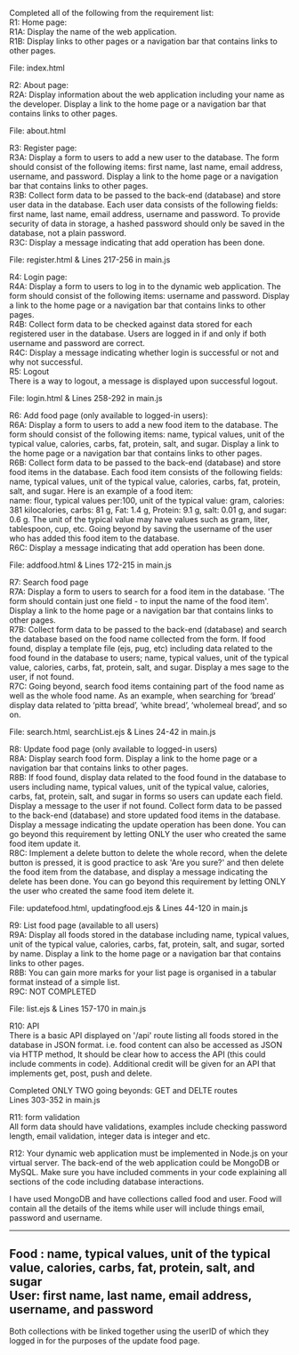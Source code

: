 Completed all of the following from the requirement list:                                                                                                                                                                                                                                                                                                                                                                                                                                                                                                                                                                                                                                                                                              
R1: Home page:                                                                                                                                                                                                                                                                                                                                                                  
R1A: Display the name of the web application.                                                                                                                                                                                                                                                                                                                                   
R1B:  Display links to other pages or a navigation bar that contains links to other pages.                                                                                                                                                                                                                                                                                      
                                                                                                                                                                                                                                                                                                                                                                                
File: index.html                                                                                                                                                                                                                                                                                                                                                                
                                                                                                                                                                                                                                                                                                                                                                                
R2: About page:                                                                                                                                                                                                                                                                                                                                                                 
R2A: Display information about the web application including your name as the developer. Display a link to the home page or a navigation bar that contains links to other pages.                                                                                                                                                                                                
                                                                                                                                                                                                                                                                                                                                                                                
File: about.html                                                                                                                                                                                                                                                                                                                                                                
                                                                                                                                                                                                                                                                                                                                                                                
R3: Register page:                                                                                                                                                                                                                                                                                                                                                              
R3A: Display a form to users to add a new user to the database. The form should consist of the following items: first name, last name, email address, username, and password.  Display a link to the home page or a navigation bar that contains links to other pages.                                                                                                          
R3B:  Collect form data to be passed to the back-end (database) and store user data in the database. Each user data consists of the following fields: first name, last name, email address, username and password. To provide security of data in storage, a hashed password should only be saved in the database, not a plain password.                                        
R3C: Display a message indicating that add operation has been done.                                                                                                                                                                                                                                                                                                             
                                                                                                                                                                                                                                                                                                                                                                                
File: register.html & Lines 217-256 in main.js                                                                                                                                                                                                                                                                                                                                  
                                                                                                                                                                                                                                                                                                                                                                                
R4: Login page:                                                                                                                                                                                                                                                                                                                                                                 
R4A: Display a form to users to log in to the dynamic web application. The form should consist of the following items: username and password.  Display a link to the home page or a navigation bar that contains links to other pages.                                                                                                                                          
R4B: Collect form data to be checked against data stored for each registered user in the database. Users are logged in if and only if both username and password are correct.                                                                                                                                                                                                   
R4C: Display a message indicating whether login is successful or not and why not successful.                                                                                                                                                                                                                                                                                    
R5: Logout                                                                                                                                                                                                                                                                                                                                                                      
There is a way to logout, a message is displayed upon successful logout.                                                                                                                                                                                                                                                                                                        
                                                                                                                                                                                                                                                                                                                                                                                
File: login.html & Lines 258-292 in main.js                                                                                                                                                                                                                                                                                                                                     
                                                                                                                                                                                                                                                                                                                                                                                
R6: Add food page (only available to logged-in users):                                                                                                                                                                                                                                                                                                                          
R6A: Display a form to users to add a new food item to the database. The form should consist of the following items: name, typical values, unit of the typical value, calories, carbs, fat, protein, salt, and sugar.  Display a link to the home page or a navigation bar that contains links to other pages.                                                                  
R6B:  Collect form data to be passed to the back-end (database) and store food items in the database. Each food item consists of the following fields: name, typical values, unit of the typical value, calories, carbs, fat, protein, salt, and sugar. Here is an example of a food item:                                                                                      
name: flour, typical values per:100, unit of the typical value: gram, calories:  381 kilocalories, carbs: 81 g, Fat: 1.4 g, Protein: 9.1 g, salt: 0.01 g, and sugar: 0.6 g. The unit of the typical value may have values such as gram, liter, tablespoon, cup, etc. Going beyond by saving the username of the user who has added this food item to the database.              
R6C: Display a message indicating that add operation has been done.                                                                                                                                                                                                                                                                                                             
                                                                                                                                                                                                                                                                                                                                                                                
File: addfood.html & Lines 172-215 in main.js                                                                                                                                                                                                                                                                                                                                   
                                                                                                                                                                                                                                                                                                                                                                                
R7: Search food page                                                                                                                                                                                                                                                                                                                                                            
R7A: Display a form to users to search for a food item in the database. 'The form should contain just one field - to input the name of the food item'. Display a link to the home page or a navigation bar that contains links to other pages.                                                                                                                                  
R7B:  Collect form data to be passed to the back-end (database) and search the database based on the food name collected from the form. If food found, display a template file (ejs, pug, etc) including data related to the food found in the database to users; name, typical values, unit of the typical value, calories, carbs, fat, protein, salt, and sugar. Display a mes
sage to the user, if not found.                                                                                                                                                                                                                                                                                                                                                 
R7C: Going beyond, search food items containing part of the food name as well as the whole food name. As an example, when searching for ‘bread’ display data related to ‘pitta bread’, ‘white bread’, ‘wholemeal bread’, and so on.                                                                                                                                             
                                                                                                                                                                                                                                                                                                                                                                                
File: search.html, searchList.ejs & Lines 24-42 in main.js                                                                                                                                                                                                                                                                                                                      
                                                                                                                                                                                                                                                                                                                                                                                
R8: Update food page (only available to logged-in users)                                                                                                                                                                                                                                                                                                                        
R8A: Display search food form. Display a link to the home page or a navigation bar that contains links to other pages.                                                                                                                                                                                                                                                          
R8B: If food found, display data related to the food found in the database to users including name, typical values, unit of the typical value, calories, carbs, fat, protein, salt, and sugar in forms so users can update each field. Display a message to the user if not found. Collect form data to be passed to the back-end (database) and store updated food items in the
 database. Display a message indicating the update operation has been done. You can go beyond this requirement by letting ONLY the user who created the same food item update it.                                                                                                                                                                                               
R8C: Implement a delete button to delete the whole record, when the delete button is pressed, it is good practice to ask 'Are you sure?' and then delete the food item from the database, and display a message indicating the delete has been done. You can go beyond this requirement by letting ONLY the user who created the same food item delete it.                      
                                                                                                                                                                                                                                                                                                                                                                                
File: updatefood.html, updatingfood.ejs & Lines 44-120 in main.js                                                                                                                                                                                                                                                                                                               
                                                                                                                                                                                                                                                                                                                                                                                
R9: List food page (available to all users)                                                                                                                                                                                                                                                                                                                                     
R9A: Display all foods stored in the database including name, typical values, unit of the typical value, calories, carbs, fat, protein, salt, and sugar, sorted by name. Display a link to the home page or a navigation bar that contains links to other pages.                                                                                                                
R8B: You can gain more marks for your list page is organised in a tabular format instead of a simple list.                                                                                                                                                                                                                                                                      
R9C: NOT COMPLETED                                                                                                                                                                                                                                                                                                                                                              
                                                                                                                                                                                                                                                                                                                                                                                
File: list.ejs & Lines 157-170 in main.js                                                                                                                                                                                                                                                                                                                                       
                                                                                                                                                                                                                                                                                                                                                                                
R10: API                                                                                                                                                                                                                                                                                                                                                                        
There is a basic API displayed on '/api' route listing all foods stored in the database in JSON format. i.e. food content can also be accessed as JSON via HTTP method, It should be clear how to access the API (this could include comments in code). Additional credit will be given for an API that implements get, post, push and delete.                                  
                                                                                                                                                                                                                                                                                                                                                                                
Completed ONLY TWO going beyonds: GET and DELTE routes                                                                                                                                                                                                                                                                                                                          
Lines 303-352 in main.js                                                                                                                                                                                                                                                                                                                                                        
                                                                                                                                                                                                                                                                                                                                                                                
R11: form validation                                                                                                                                                                                                                                                                                                                                                            
All form data should have validations, examples include checking password length, email validation, integer data is integer and etc.                                                                                                                                                                                                                                            
                                                                                                                                                                                                                                                                                                                                                                                
R12: Your dynamic web application must be implemented in Node.js on your virtual server. The back-end of the web application could be MongoDB or MySQL. Make sure you have included comments in your code explaining all sections of the code including database interactions.                                                                                                  
                                                                                                                                                                                                                                                                                                                                                                                
I have used MongoDB and have collections called food and user. Food will contain all the details of the items while user will include things email, password and username.                                                                                                                                                                                                      
                                                                                                                                                                                                                                                                                                                                                                                
------------
Food : name, typical values, unit of the typical value, calories, carbs, fat, protein, salt, and sugar                                                                                                                                                                                                                                                                          
User: first name, last name, email address, username, and password
------------
                                                                                                                                                                                                                                                                                                                                                                                
Both collections with be linked together using the userID of which they logged in for the purposes of the update food page.